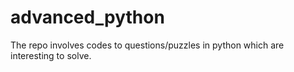 # advanced_python
The repo involves codes to questions/puzzles in python which are interesting to solve. 
